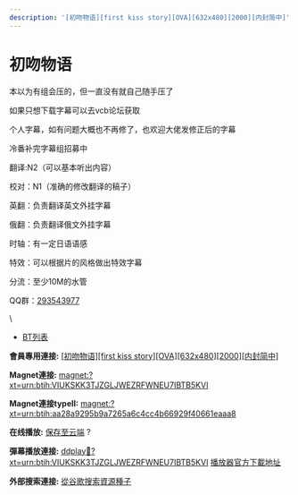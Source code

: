 ```yaml
---
description: '[初吻物语][first kiss story][OVA][632x480][2000][内封简中]'
---
```


# 初吻物语

&#x20;

本以为有组会压的，但一直没有就自己随手压了

如果只想下载字幕可以去vcb论坛获取

&#x20;

个人字幕，如有问题大概也不再修了，也欢迎大佬发修正后的字幕

&#x20;

&#x20;

冷番补完字幕组招募中

翻译:N2（可以基本听出内容）

校对：N1（准确的修改翻译的稿子）

英翻：负责翻译英文外挂字幕

俄翻：负责翻译俄文外挂字幕

时轴：有一定日语语感

特效：可以根据片的风格做出特效字幕

分流：至少10M的水管

&#x20;

&#x20;

QQ群：[293543977](https://jq.qq.com/?_wv=1027\&k=5UX65L6)

&#x20;

\


* [BT列表](https://share.dmhy.org/topics/view/519807_first_kiss_story_OVA_632x480_2000.html#tabs-1)

**會員專用連接:** [\[初吻物语\]\[first kiss story\]\[OVA\]\[632x480\]\[2000\]\[内封简中\]](https://dl.dmhy.org/2019/07/06/aa28a9295b9a7265a6c4cc4b66929f40661eaaa8.torrent)

**Magnet連接:** [magnet:?xt=urn:btih:VIUKSKK3TJZGLJWEZRFWNEU7IBTB5KVI](https://magnet/?xt=urn:btih:VIUKSKK3TJZGLJWEZRFWNEU7IBTB5KVI\&dn=\&tr=http%3A%2F%2F104.238.198.186%3A8000%2Fannounce\&tr=udp%3A%2F%2F104.238.198.186%3A8000%2Fannounce\&tr=http%3A%2F%2Ftracker.openbittorrent.com%3A80%2Fannounce\&tr=udp%3A%2F%2Ftracker3.itzmx.com%3A6961%2Fannounce\&tr=http%3A%2F%2Ftracker4.itzmx.com%3A2710%2Fannounce\&tr=http%3A%2F%2Ftracker.publicbt.com%3A80%2Fannounce\&tr=http%3A%2F%2Ftracker.prq.to%2Fannounce\&tr=http%3A%2F%2Fopen.acgtracker.com%3A1096%2Fannounce\&tr=https%3A%2F%2Ft-115.rhcloud.com%2Fonly_for_ylbud\&tr=http%3A%2F%2Ftracker1.itzmx.com%3A8080%2Fannounce\&tr=http%3A%2F%2Ftracker2.itzmx.com%3A6961%2Fannounce\&tr=udp%3A%2F%2Ftracker1.itzmx.com%3A8080%2Fannounce\&tr=udp%3A%2F%2Ftracker2.itzmx.com%3A6961%2Fannounce\&tr=udp%3A%2F%2Ftracker3.itzmx.com%3A6961%2Fannounce\&tr=udp%3A%2F%2Ftracker4.itzmx.com%3A2710%2Fannounce\&tr=http%3A%2F%2Fnyaa.tracker.wf%3A7777%2Fannounce)

**Magnet連接typeII:** [magnet:?xt=urn:btih:aa28a9295b9a7265a6c4cc4b66929f40661eaaa8](https://magnet/?xt=urn:btih:aa28a9295b9a7265a6c4cc4b66929f40661eaaa8)

**在线播放:** [保存至云端](https://mypikpak.com/drive/url-checker?url=magnet:?xt=urn:btih:aa28a9295b9a7265a6c4cc4b66929f40661eaaa8) ?

**彈幕播放連接:** [ddplay:magnet:?xt=urn:btih:VIUKSKK3TJZGLJWEZRFWNEU7IBTB5KVI](ddplay:magnet:?xt=urn:btih:VIUKSKK3TJZGLJWEZRFWNEU7IBTB5KVI\&dn=\&tr=http%3A%2F%2F104.238.198.186%3A8000%2Fannounce\&tr=udp%3A%2F%2F104.238.198.186%3A8000%2Fannounce\&tr=http%3A%2F%2Ftracker.openbittorrent.com%3A80%2Fannounce\&tr=udp%3A%2F%2Ftracker3.itzmx.com%3A6961%2Fannounce\&tr=http%3A%2F%2Ftracker4.itzmx.com%3A2710%2Fannounce\&tr=http%3A%2F%2Ftracker.publicbt.com%3A80%2Fannounce\&tr=http%3A%2F%2Ftracker.prq.to%2Fannounce\&tr=http%3A%2F%2Fopen.acgtracker.com%3A1096%2Fannounce\&tr=https%3A%2F%2Ft-115.rhcloud.com%2Fonly_for_ylbud\&tr=http%3A%2F%2Ftracker1.itzmx.com%3A8080%2Fannounce\&tr=http%3A%2F%2Ftracker2.itzmx.com%3A6961%2Fannounce\&tr=udp%3A%2F%2Ftracker1.itzmx.com%3A8080%2Fannounce\&tr=udp%3A%2F%2Ftracker2.itzmx.com%3A6961%2Fannounce\&tr=udp%3A%2F%2Ftracker3.itzmx.com%3A6961%2Fannounce\&tr=udp%3A%2F%2Ftracker4.itzmx.com%3A2710%2Fannounce\&tr=http%3A%2F%2Fnyaa.tracker.wf%3A7777%2Fannounce) [播放器官方下載地址](http://www.dandanplay.com/?from=dmhy)

**外部搜索連接:** [從谷歌搜索資源種子](https://www.google.com/search?oe=utf-8\&q=aa28a9295b9a7265a6c4cc4b66929f40661eaaa8)
